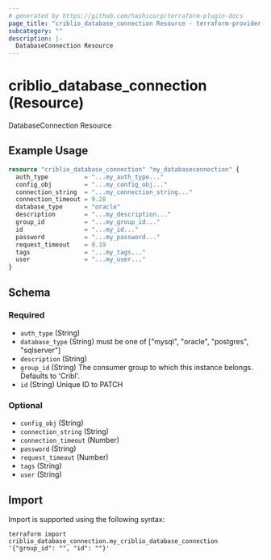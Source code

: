 ```yaml
---
# generated by https://github.com/hashicorp/terraform-plugin-docs
page_title: "criblio_database_connection Resource - terraform-provider-criblio"
subcategory: ""
description: |-
  DatabaseConnection Resource
---
```


# criblio_database_connection (Resource)

DatabaseConnection Resource

## Example Usage

```terraform
resource "criblio_database_connection" "my_databaseconnection" {
  auth_type          = "...my_auth_type..."
  config_obj         = "...my_config_obj..."
  connection_string  = "...my_connection_string..."
  connection_timeout = 9.28
  database_type      = "oracle"
  description        = "...my_description..."
  group_id           = "...my_group_id..."
  id                 = "...my_id..."
  password           = "...my_password..."
  request_timeout    = 0.19
  tags               = "...my_tags..."
  user               = "...my_user..."
}
```

<!-- schema generated by tfplugindocs -->
## Schema

### Required

- `auth_type` (String)
- `database_type` (String) must be one of ["mysql", "oracle", "postgres", "sqlserver"]
- `description` (String)
- `group_id` (String) The consumer group to which this instance belongs. Defaults to 'Cribl'.
- `id` (String) Unique ID to PATCH

### Optional

- `config_obj` (String)
- `connection_string` (String)
- `connection_timeout` (Number)
- `password` (String)
- `request_timeout` (Number)
- `tags` (String)
- `user` (String)

## Import

Import is supported using the following syntax:

```shell
terraform import criblio_database_connection.my_criblio_database_connection '{"group_id": "", "id": ""}'
```
